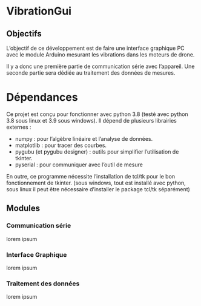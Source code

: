 # VibrationGui

## Objectifs

L’objectif de ce développement est de faire une interface 
graphique PC avec le module Arduino mesurant les vibrations
dans les moteurs de drone.

Il y a donc une première partie de communication série avec l’appareil.
Une seconde partie sera dédiée au traitement des données de mesures.

# Dépendances

Ce projet est conçu pour fonctionner avec python 3.8 (testé avec python 3.8
sous linux et 3.9 sous windows).
Il dépend de plusieurs librairies externes :

 * numpy : pour l’algèbre linéaire et l’analyse de données.
 * matplotlib : pour tracer des courbes.
 * pygubu (et pygubu designer) : outils pour simplifier l’utilisation de tkinter.
 * pyserial : pour communiquer avec l’outil de mesure

En outre, ce programme nécessite l’installation de tcl/tk pour le bon fonctionnement 
de tkinter. (sous windows, tout est installé avec python, sous linux il peut 
être nécessaire d’installer le package tcl/tk séparément)

## Modules

### Communication série

lorem ipsum

### Interface Graphique

lorem ipsum

### Traitement des données

lorem ipsum

